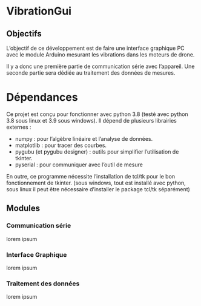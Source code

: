 # VibrationGui

## Objectifs

L’objectif de ce développement est de faire une interface 
graphique PC avec le module Arduino mesurant les vibrations
dans les moteurs de drone.

Il y a donc une première partie de communication série avec l’appareil.
Une seconde partie sera dédiée au traitement des données de mesures.

# Dépendances

Ce projet est conçu pour fonctionner avec python 3.8 (testé avec python 3.8
sous linux et 3.9 sous windows).
Il dépend de plusieurs librairies externes :

 * numpy : pour l’algèbre linéaire et l’analyse de données.
 * matplotlib : pour tracer des courbes.
 * pygubu (et pygubu designer) : outils pour simplifier l’utilisation de tkinter.
 * pyserial : pour communiquer avec l’outil de mesure

En outre, ce programme nécessite l’installation de tcl/tk pour le bon fonctionnement 
de tkinter. (sous windows, tout est installé avec python, sous linux il peut 
être nécessaire d’installer le package tcl/tk séparément)

## Modules

### Communication série

lorem ipsum

### Interface Graphique

lorem ipsum

### Traitement des données

lorem ipsum

